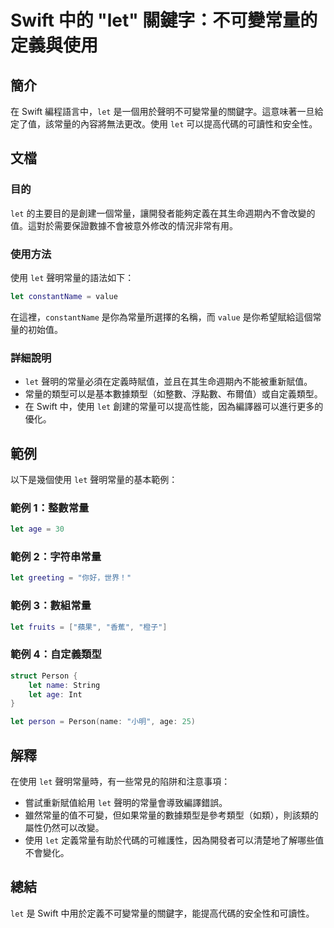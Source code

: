 <!--
Meta Description: # Swift 中的 "let" 關鍵字：不可變常量的定義與使用 ## 簡介 在 Swift 編程語言中，`let` 是一個用於聲明不可變常量的關鍵字。這意味著一旦給定了值，該常量的內容將無法更改。使用 `let` 可以提高代碼的可讀性和安全性。 ## 文檔 ### 目的 `let` 的主要目的是創...
Meta Keywords: let, swift, age, person, constantname
-->

# Swift 中的 "let" 關鍵字：不可變常量的定義與使用

## 簡介
在 Swift 編程語言中，`let` 是一個用於聲明不可變常量的關鍵字。這意味著一旦給定了值，該常量的內容將無法更改。使用 `let` 可以提高代碼的可讀性和安全性。

## 文檔
### 目的
`let` 的主要目的是創建一個常量，讓開發者能夠定義在其生命週期內不會改變的值。這對於需要保證數據不會被意外修改的情況非常有用。

### 使用方法
使用 `let` 聲明常量的語法如下：
```swift
let constantName = value
```
在這裡，`constantName` 是你為常量所選擇的名稱，而 `value` 是你希望賦給這個常量的初始值。

### 詳細說明
- `let` 聲明的常量必須在定義時賦值，並且在其生命週期內不能被重新賦值。
- 常量的類型可以是基本數據類型（如整數、浮點數、布爾值）或自定義類型。
- 在 Swift 中，使用 `let` 創建的常量可以提高性能，因為編譯器可以進行更多的優化。

## 範例
以下是幾個使用 `let` 聲明常量的基本範例：

### 範例 1：整數常量
```swift
let age = 30
```

### 範例 2：字符串常量
```swift
let greeting = "你好，世界！"
```

### 範例 3：數組常量
```swift
let fruits = ["蘋果", "香蕉", "橙子"]
```

### 範例 4：自定義類型
```swift
struct Person {
    let name: String
    let age: Int
}

let person = Person(name: "小明", age: 25)
```

## 解釋
在使用 `let` 聲明常量時，有一些常見的陷阱和注意事項：
- 嘗試重新賦值給用 `let` 聲明的常量會導致編譯錯誤。
- 雖然常量的值不可變，但如果常量的數據類型是參考類型（如類），則該類的屬性仍然可以改變。
- 使用 `let` 定義常量有助於代碼的可維護性，因為開發者可以清楚地了解哪些值不會變化。

## 總結
`let` 是 Swift 中用於定義不可變常量的關鍵字，能提高代碼的安全性和可讀性。